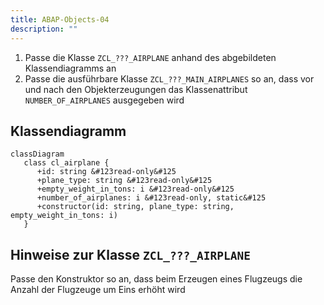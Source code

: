 ```yaml
---
title: ABAP-Objects-04
description: ""
---
```


1. Passe die Klasse `ZCL_???_AIRPLANE` anhand des abgebildeten Klassendiagramms an
2. Passe die ausführbare Klasse `ZCL_???_MAIN_AIRPLANES` so an, dass vor und nach den Objekterzeugungen das Klassenattribut `NUMBER_OF_AIRPLANES` ausgegeben wird

## Klassendiagramm

```mermaid
classDiagram
   class cl_airplane {
      +id: string &#123read-only&#125
      +plane_type: string &#123read-only&#125
      +empty_weight_in_tons: i &#123read-only&#125
      +number_of_airplanes: i &#123read-only, static&#125
      +constructor(id: string, plane_type: string, empty_weight_in_tons: i)
   }
```

## Hinweise zur Klasse `ZCL_???_AIRPLANE`

Passe den Konstruktor so an, dass beim Erzeugen eines Flugzeugs die Anzahl der Flugzeuge um Eins erhöht wird
